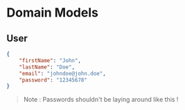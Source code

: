# Domain Models

## User

```json
{
    "firstName": "John",
    "lastName": "Doe",
    "email": "johndoe@john.doe",
    "password": "12345678"
}
```

> Note : Passwords shouldn't be laying around like this ! 
